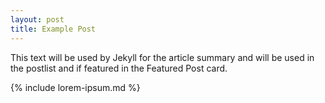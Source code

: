 ```yaml
---
layout: post
title: Example Post
---
```

This text will be used by Jekyll for the article summary and will be used in the postlist and if featured in the Featured Post card.

{% include lorem-ipsum.md %}